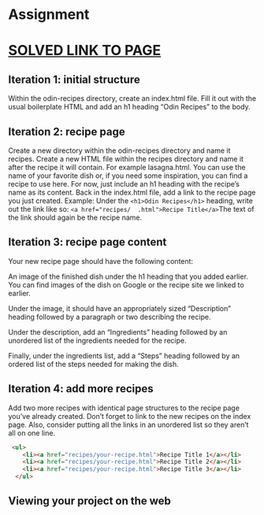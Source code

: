 # Assignment

# [SOLVED LINK TO PAGE ](https://tonydn98.github.io/odin-recipes/)



## Iteration 1: initial structure

Within the odin-recipes directory, create an index.html file.
Fill it out with the usual boilerplate HTML and add an h1 heading “Odin Recipes” to the body.


## Iteration 2: recipe page
Create a new directory within the odin-recipes directory and name it recipes.
Create a new HTML file within the recipes directory and name it after the recipe it will contain. For example lasagna.html. You can use the name of your favorite dish or, if you need some inspiration, you can find a recipe to use here.
For now, just include an h1 heading with the recipe’s name as its content.
Back in the index.html file, add a link to the recipe page you just created. Example: Under the ``<h1>Odin Recipes</h1>`` heading, write out the link like so: ``<a href="recipes/  .html">Recipe Title</a>``The text of the link should again be the recipe name.

## Iteration 3: recipe page content
Your new recipe page should have the following content:

An image of the finished dish under the h1 heading that you added earlier. You can find images of the dish on Google or the recipe site we linked to earlier.

Under the image, it should have an appropriately sized “Description” heading followed by a paragraph or two describing the recipe.

Under the description, add an “Ingredients” heading followed by an unordered list of the ingredients needed for the recipe.

Finally, under the ingredients list, add a “Steps” heading followed by an ordered list of the steps needed for making the dish.

## Iteration 4: add more recipes
Add two more recipes with identical page structures to the recipe page you’ve already created.
Don’t forget to link to the new recipes on the index page. Also, consider putting all the links in an unordered list so they aren’t all on one line.

```html
 <ul>
    <li><a href="recipes/your-recipe.html">Recipe Title 1</a></li>
    <li><a href="recipes/your-recipe.html">Recipe Title 2</a></li>
    <li><a href="recipes/your-recipe.html">Recipe Title 3</a></li>
  </ul>
```

## Viewing your project on the web